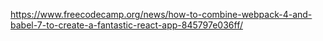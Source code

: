 https://www.freecodecamp.org/news/how-to-combine-webpack-4-and-babel-7-to-create-a-fantastic-react-app-845797e036ff/
